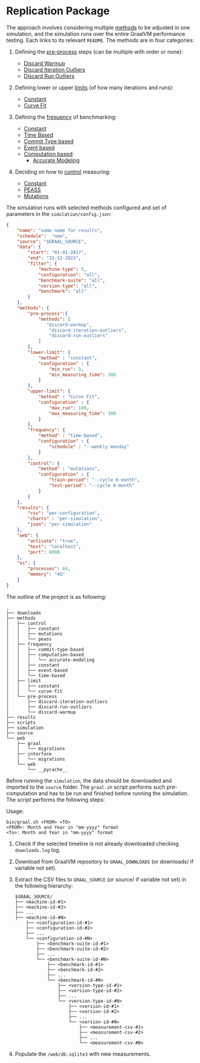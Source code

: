 # Replication Package


The approach involves considering multiple [methods](/methods/README.md) to be adjusted in one simulation, and the simulation runs over the entire GraalVM performance testing. Each links to its relevant `README`.
The methods are in four categories:

1. Defining the [pre-process](methods/pre-process/README.md) steps (can be multiple with order or none):
    - [Discard Warmup](methods/pre-process/discard-warmup/README.md)
    - [Discard Iteration Outliers](methods/pre-process/discard-iteration-outliers/README.md)
    - [Discard Run Outliers](methods/pre-process/discard-run-outliers/README.md)

1. Defining lower or upper [limits](methods/limit/README.md) (of how many iterations and runs):
    - [Constant](methods/limit/constant/README.md)
    - [Curve Fit](methods/limit/curve-fit/README.md)

1. Defining the [frequency](methods/frequency/README.md) of benchmarking:
    - [Constant](methods/frequency/constant/README.md)
    - [Time Based](methods/frequency/time-based/README.md)
    - [Commit Type based](methods/frequency/commit-type-based/README.md)
    - [Event based](methods/frequency/event-based/README.md)
    - [Computation based](methods/frequency/computation-based/README.md):
        -  [Accurate Modeling](methods/frequency/computation-based/accurate-modeling/README.md)


1. Deciding on how to [control](methods/control/README.md) measuring:
    - [Constant](methods/control/constant/README.md)
    - [PEASS](methods/control/peass/README.md)
    - [Mutations](methods/control/mutations/README.md) 

The simulation runs with selected methods configured and set of parameters in the `simulation/config.json`:

```json
{
    "name": "some name for results",
    "schedule":  "now",
    "source": "$GRAAL_SOURCE",
    "data": {
        "start": "01-01-2017",
        "end": "31-12-2023",
        "filter": {
            "machine-type": 5,
            "configuration": "all",
            "benchmark-suite": "all",
            "version-type": "all",
            "benchmark": "all"
        }
    },
    "methods": {
        "pre-process":{
            "methods": [
               "discard-warmup",
                "discard-iteration-outliers",
                "discard-run-outliers"
            ]
        },
        "lower-limit": {
            "method" : "constant",
            "configuration" : {
                "min_run": 5,
                "min_measuring_time": 300
            }
        },
        "upper-limit": {
            "method" : "Curve Fit",
            "configuration" : {
                "max_run": 100,
                "max_measuring_time": 300
            }
        },
        "frequency": {
            "method" : "time-based",
            "configuration" : {
                "schedule" : "--weekly monday"
            }
        },
        "control": {
            "method" : "mutations",
            "configuration" : {
                "train-period": "--cycle 6-month",
                "test-period": "--cycle 6-month"
            }
        }
    },
    "results": {
        "csv": "per-configuration",
        "charts" : "per-simulation",
        "json": "per-simulation"
    },
    "web": {
        "activate": "true",
        "host": "localhost",
        "port": 8008        
    },
    "os": {
        "processes": 64,
        "memory": "4G" 
    }
}
```

The outline of the project is as following:
```
.
├── downloads
├── methods
│   ├── control
│   │   ├── constant
│   │   ├── mutations
│   │   └── peass
│   ├── frequency
│   │   ├── commit-type-based
│   │   ├── computation-based
│   │   │   └── accurate-modeling
│   │   ├── constant
│   │   ├── event-based
│   │   └── time-based
│   ├── limit
│   │   ├── constant
│   │   └── curve-fit
│   └── pre-process
│       ├── discard-iteration-outliers
│       ├── discard-run-outliers
│       └── discard-warmup
├── results
├── scripts
├── simulation
├── source
└── web
    ├── graal
    │   └── migrations
    ├── interface
    │   └── migrations
    └── web
        └── __pycache__
```

Before running the `simulation`, the data should be downloaded and imported to the `source` folder. The `graal.sh` script performs such pre-computation and has to be run and finished before running the simulation. The script performs the following steps:

Usage:
```
bin/graal.sh <FROM> <TO>
<FROM>: Month and Year in "mm-yyyy" format
<To>: Month and Year in "mm-yyyy" format
```

1. Check if the selected timeline is not already downloaded checking `downloads.log` log. 
1. Download from GraalVM repository to `GRAAL_DOWNLOADS` (or downloads/ if variable not set).
1. Extract the CSV files to `GRAAL_SOURCE` (or source/ if variable not set) in the following hierarchy:

    ```
    $GRAAL_SOURCE/
    ├── <machine-id-#1>
    ├── <machine-id-#2>
    ├── ...
    ├── <machine-id-#N>
        ├── <configuration-id-#1>
        ├── <configuration-id-#2>
        ├── ...
        └── <configuration-id-#N>
            ├── <benchmark-suite-id-#1>
            ├── <benchmark-suite-id-#2>
            ├── ...
            └── <benchmark-suite-id-#N>
                ├── <benchmark-id-#1>
                ├── <benchmark-id-#2>
                ├── ...
                └── <benchmark-id-#N>
                    ├── <version-type-id-#1>
                    ├── <version-type-id-#2>
                    ├── ...
                    └── <version-type-id-#N>
                        ├── <version-id-#1>
                        ├── <version-id-#2>
                        ├── ...
                        └── <version-id-#N>
                            ├── <measurement-csv-#1>
                            ├── <measurement-csv-#2>
                            ├── ...
                            └── <measurement-csv-#N>
    ```

1. Populate the `/web/db.sqlite3` with new measurements.